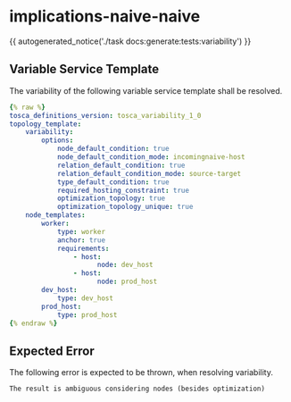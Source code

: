 # implications-naive-naive

{{ autogenerated_notice('./task docs:generate:tests:variability') }}


## Variable Service Template

The variability of the following variable service template shall be resolved.

```yaml linenums="1"
{% raw %}
tosca_definitions_version: tosca_variability_1_0
topology_template:
    variability:
        options:
            node_default_condition: true
            node_default_condition_mode: incomingnaive-host
            relation_default_condition: true
            relation_default_condition_mode: source-target
            type_default_condition: true
            required_hosting_constraint: true
            optimization_topology: true
            optimization_topology_unique: true
    node_templates:
        worker:
            type: worker
            anchor: true
            requirements:
                - host:
                      node: dev_host
                - host:
                      node: prod_host
        dev_host:
            type: dev_host
        prod_host:
            type: prod_host
{% endraw %}
```





## Expected Error

The following error is expected to be thrown, when resolving variability.

```text linenums="1"
The result is ambiguous considering nodes (besides optimization)
```
